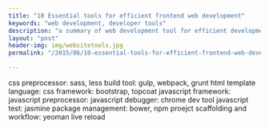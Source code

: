```yaml
---
title: "10 Essential tools for efficient frontend web development"
keywords: "web development, developer tools"
description: "a summary of web development tool for efficient development"
layout: "post"
header-img: img/websitetools.jpg
permalink: "/2015/06/10-essential-tools-for-efficient-frontend-web-development"

---
```


css preprocessor:  sass, less
build tool: gulp, webpack, grunt
html template language:
css framework: bootstrap, topcoat
javascript framework:
javascript preprocessor:
javascript debugger: chrome dev tool
javascript test:  jasmine
package management: bower, npm
proejct scaffolding and workflow: yeoman
live reload